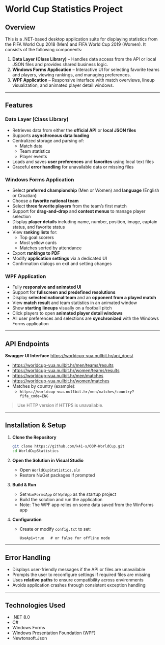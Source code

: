 # World Cup Statistics Project

## Overview
This is a .NET-based desktop application suite for displaying statistics from the FIFA World Cup 2018 (Men) and FIFA World Cup 2019 (Women). It consists of the following components:

1. **Data Layer (Class Library)** – Handles data access from the API or local JSON files and provides shared business logic.
2. **Windows Forms Application** – Interactive UI for selecting favorite teams and players, viewing rankings, and managing preferences.
3. **WPF Application** – Responsive interface with match overviews, lineup visualization, and animated player detail windows.

---

## Features

### Data Layer (Class Library)
- Retrieves data from either the **official API** or **local JSON files**
- Supports **asynchronous data loading**
- Centralized storage and parsing of:
  - Match data
  - Team statistics
  - Player events
- Loads and saves **user preferences** and **favorites** using local text files
- Graceful **error handling** for unavailable data or missing files

### Windows Forms Application
- Select **preferred championship** (Men or Women) and **language** (English or Croatian)
- Choose a **favorite national team**
- Select **three favorite players** from the team’s first match
- Support for **drag-and-drop** and **context menus** to manage player selection
- Display **player details** including name, number, position, image, captain status, and favorite status
- View **ranking lists** for:
  - Top goal scorers
  - Most yellow cards
  - Matches sorted by attendance
- Export **rankings to PDF**
- Modify **application settings** via a dedicated UI
- Confirmation dialogs on exit and setting changes

### WPF Application
- Fully **responsive and animated UI**
- Support for **fullscreen and predefined resolutions**
- Display **selected national team** and an **opponent from a played match**
- View **match result** and team statistics in an animated window
- Show **starting lineups** visually on a football pitch
- Click players to open **animated player detail windows**
- All user preferences and selections are **synchronized** with the Windows Forms application

---

## API Endpoints

**Swagger UI Interface**
https://worldcup-vua.nullbit.hr/api_docs/

- https://worldcup-vua.nullbit.hr/men/teams/results
- https://worldcup-vua.nullbit.hr/women/teams/results
- https://worldcup-vua.nullbit.hr/men/matches
- https://worldcup-vua.nullbit.hr/women/matches
- Matches by country (example):
  - `https://worldcup-vua.nullbit.hr/men/matches/country?fifa_code=ENG`

> Use HTTP version if HTTPS is unavailable.

---

## Installation & Setup

1. **Clone the Repository**
   ```sh
   git clone https://github.com/k41-s/OOP-WorldCup.git
   cd WorldCupStatistics
   ```

2. **Open the Solution in Visual Studio**
   - Open `WorldCupStatistics.sln`
   - Restore NuGet packages if prompted

3. **Build & Run**
   - Set `WinFormsApp` or `WpfApp` as the startup project
   - Build the solution and run the application
   - Note: The WPF app relies on some data saved from the WinForms app

4. **Configuration**
   - Create or modify `config.txt` to set:
     ```
     UseApi=true   # or false for offline mode
     ```

---

## Error Handling

- Displays user-friendly messages if the API or files are unavailable
- Prompts the user to reconfigure settings if required files are missing
- Uses **relative paths** to ensure compatibility across environments
- Avoids application crashes through consistent exception handling

---

## Technologies Used

- .NET 8.0
- C#
- Windows Forms
- Windows Presentation Foundation (WPF)
- Newtonsoft.Json
